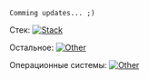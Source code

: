 ```
Comming updates... ;)
```


Стек:
[![Stack](https://skillicons.dev/icons?i=py,fastapi,docker,postman,flask,redis,postgres,rabbitmq,mongodb,mysql,elasticsearch,git,gitlab,cpp,cs,php,wordpress&perline=50)]()

Остальное:
[![Other](https://skillicons.dev/icons?i=html,css,bootstrap,less,sass,arduino,p5js&perline=50)]()

Операционные системы:
[![Other](https://skillicons.dev/icons?i=windows,linux,kali,ubuntu&perline=50)]()

